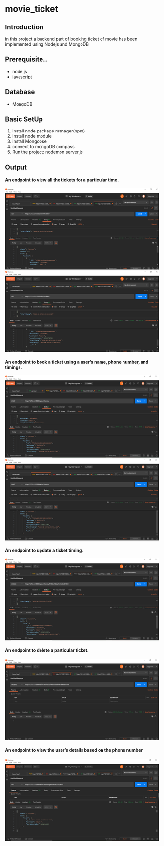 # movie_ticket

## Introduction
in this project a backend part of booking ticket of movie has been implemented using Nodejs and MongoDB

## Prerequisite..
- node.js
- javascript
 
## Database
  - MongoDB
 
 ## Basic SetUp
1. install node package manager(npm)
2. install node module
3. install Mongoose
4. connect to mongoDB compass
5. Run the project: nodemon server.js


## Output

#### An endpoint to view all the tickets for a particular time.
![](screenshots/getallticket/image_1.png)
![](screenshots/getallticket/image_2.png)

#### An endpoint to book a ticket using a user’s name, phone number, and timings.
![](screenshots/post/image_1.png)
![](screenshots/post/image_2.png)

#### An endpoint to update a ticket timing.
![](screenshots/update/image_1.png)

#### An endpoint to delete a particular ticket.
![](screenshots/delete/image_1.png)

#### An endpoint to view the user’s details based on the phone number.
![](screenshots/getuserdetail/image_1.png)
